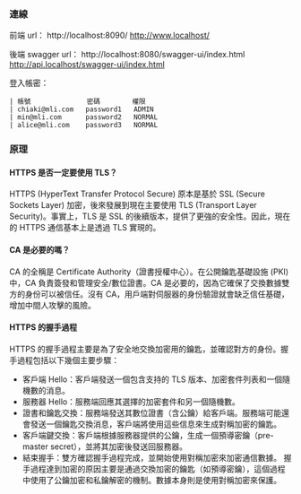 ### 連線

前端 url：
http://localhost:8090/
http://www.localhost/

後端 swagger url：
http://localhost:8080/swagger-ui/index.html
http://api.localhost/swagger-ui/index.html

登入帳密：

```
| 帳號              密碼        權限
| chiaki@mli.com   password1   ADMIN
| min@mli.com      password2   NORMAL
| alice@mli.com    password3   NORMAL
```

### 原理

#### HTTPS 是否一定要使用 TLS？

HTTPS (HyperText Transfer Protocol Secure) 原本是基於 SSL (Secure Sockets Layer) 加密，後來發展到現在主要使用 TLS (Transport Layer Security)。事實上，TLS 是 SSL 的後續版本，提供了更強的安全性。因此，現在的 HTTPS 通信基本上是透過 TLS 實現的。

#### CA 是必要的嗎？

CA 的全稱是 Certificate Authority（證書授權中心）。在公開鑰匙基礎設施 (PKI) 中，CA 負責簽發和管理安全/數位證書。CA 是必要的，因為它確保了交換數據雙方的身份可以被信任。沒有 CA，用戶端對伺服器的身份驗證就會缺乏信任基礎，增加中間人攻擊的風險。

#### HTTPS 的握手過程

HTTPS 的握手過程主要是為了安全地交換加密用的鑰匙，並確認對方的身份。握手過程包括以下幾個主要步驟：

- 客戶端 Hello：客戶端發送一個包含支持的 TLS 版本、加密套件列表和一個隨機數的消息。
- 服務器 Hello：服務端回應其選擇的加密套件和另一個隨機數。
- 證書和鑰匙交換：服務端發送其數位證書（含公鑰）給客戶端。服務端可能還會發送一個鑰匙交換消息，客戶端將使用這些信息來生成對稱加密的鑰匙。
- 客戶端鍵交換：客戶端根據服務器提供的公鑰，生成一個預導密鑰（pre-master secret），並將其加密後發送回服務器。
- 結束握手：雙方確認握手過程完成，並開始使用對稱加密來加密通信數據。
  握手過程達到加密的原因主要是通過交換加密的鑰匙（如預導密鑰），這個過程中使用了公鑰加密和私鑰解密的機制。數據本身則是使用對稱加密來保護。
